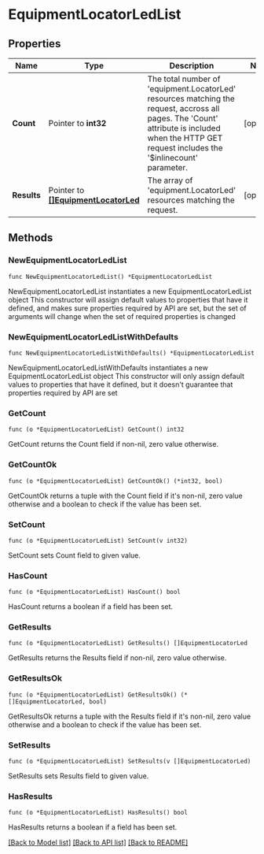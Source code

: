 # EquipmentLocatorLedList

## Properties

Name | Type | Description | Notes
------------ | ------------- | ------------- | -------------
**Count** | Pointer to **int32** | The total number of &#39;equipment.LocatorLed&#39; resources matching the request, accross all pages. The &#39;Count&#39; attribute is included when the HTTP GET request includes the &#39;$inlinecount&#39; parameter. | [optional] 
**Results** | Pointer to [**[]EquipmentLocatorLed**](equipment.LocatorLed.md) | The array of &#39;equipment.LocatorLed&#39; resources matching the request. | [optional] 

## Methods

### NewEquipmentLocatorLedList

`func NewEquipmentLocatorLedList() *EquipmentLocatorLedList`

NewEquipmentLocatorLedList instantiates a new EquipmentLocatorLedList object
This constructor will assign default values to properties that have it defined,
and makes sure properties required by API are set, but the set of arguments
will change when the set of required properties is changed

### NewEquipmentLocatorLedListWithDefaults

`func NewEquipmentLocatorLedListWithDefaults() *EquipmentLocatorLedList`

NewEquipmentLocatorLedListWithDefaults instantiates a new EquipmentLocatorLedList object
This constructor will only assign default values to properties that have it defined,
but it doesn't guarantee that properties required by API are set

### GetCount

`func (o *EquipmentLocatorLedList) GetCount() int32`

GetCount returns the Count field if non-nil, zero value otherwise.

### GetCountOk

`func (o *EquipmentLocatorLedList) GetCountOk() (*int32, bool)`

GetCountOk returns a tuple with the Count field if it's non-nil, zero value otherwise
and a boolean to check if the value has been set.

### SetCount

`func (o *EquipmentLocatorLedList) SetCount(v int32)`

SetCount sets Count field to given value.

### HasCount

`func (o *EquipmentLocatorLedList) HasCount() bool`

HasCount returns a boolean if a field has been set.

### GetResults

`func (o *EquipmentLocatorLedList) GetResults() []EquipmentLocatorLed`

GetResults returns the Results field if non-nil, zero value otherwise.

### GetResultsOk

`func (o *EquipmentLocatorLedList) GetResultsOk() (*[]EquipmentLocatorLed, bool)`

GetResultsOk returns a tuple with the Results field if it's non-nil, zero value otherwise
and a boolean to check if the value has been set.

### SetResults

`func (o *EquipmentLocatorLedList) SetResults(v []EquipmentLocatorLed)`

SetResults sets Results field to given value.

### HasResults

`func (o *EquipmentLocatorLedList) HasResults() bool`

HasResults returns a boolean if a field has been set.


[[Back to Model list]](../README.md#documentation-for-models) [[Back to API list]](../README.md#documentation-for-api-endpoints) [[Back to README]](../README.md)


